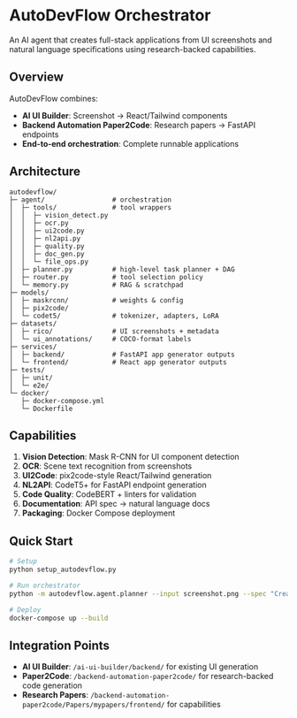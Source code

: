 # AutoDevFlow Orchestrator

An AI agent that creates full-stack applications from UI screenshots and natural language specifications using research-backed capabilities.

## Overview

AutoDevFlow combines:
- **AI UI Builder**: Screenshot → React/Tailwind components
- **Backend Automation Paper2Code**: Research papers → FastAPI endpoints
- **End-to-end orchestration**: Complete runnable applications

## Architecture

```
autodevflow/
├─ agent/                 # orchestration
│  ├─ tools/              # tool wrappers
│  │  ├─ vision_detect.py
│  │  ├─ ocr.py
│  │  ├─ ui2code.py
│  │  ├─ nl2api.py
│  │  ├─ quality.py
│  │  ├─ doc_gen.py
│  │  └─ file_ops.py
│  ├─ planner.py          # high-level task planner + DAG
│  ├─ router.py           # tool selection policy
│  └─ memory.py           # RAG & scratchpad
├─ models/
│  ├─ maskrcnn/           # weights & config
│  ├─ pix2code/
│  └─ codet5/             # tokenizer, adapters, LoRA
├─ datasets/
│  ├─ rico/               # UI screenshots + metadata
│  └─ ui_annotations/     # COCO-format labels
├─ services/
│  ├─ backend/            # FastAPI app generator outputs
│  └─ frontend/           # React app generator outputs
├─ tests/
│  ├─ unit/
│  └─ e2e/
└─ docker/
   ├─ docker-compose.yml
   └─ Dockerfile
```

## Capabilities

1. **Vision Detection**: Mask R-CNN for UI component detection
2. **OCR**: Scene text recognition from screenshots
3. **UI2Code**: pix2code-style React/Tailwind generation
4. **NL2API**: CodeT5+ for FastAPI endpoint generation
5. **Code Quality**: CodeBERT + linters for validation
6. **Documentation**: API spec → natural language docs
7. **Packaging**: Docker Compose deployment

## Quick Start

```bash
# Setup
python setup_autodevflow.py

# Run orchestrator
python -m autodevflow.agent.planner --input screenshot.png --spec "Create login system"

# Deploy
docker-compose up --build
```

## Integration Points

- **AI UI Builder**: `/ai-ui-builder/backend/` for existing UI generation
- **Paper2Code**: `/backend-automation-paper2code/` for research-backed code generation
- **Research Papers**: `/backend-automation-paper2code/Papers/mypapers/frontend/` for capabilities